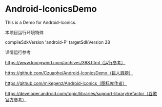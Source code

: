 # Android-IconicsDemo
This is a Demo for Android-Iconics.

本项目运行环境特殊

compileSdkVersion 'android-P'
targetSdkVersion 28

详情运行参考  

https://www.loongwind.com/archives/368.html（运行参考）

https://github.com/Czuaphe/Android-IconicsDemo（巨人肩膀）

https://github.com/mikepenz/Android-Iconics（图标库作者）

https://developer.android.com/topic/libraries/support-library/refactor（谷歌官方参考）

